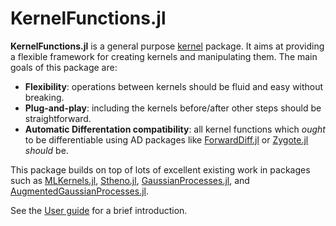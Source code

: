 # KernelFunctions.jl

**KernelFunctions.jl** is a general purpose [kernel](https://en.wikipedia.org/wiki/Positive-definite_kernel) package.
It aims at providing a flexible framework for creating kernels and manipulating them.
The main goals of this package are:
- **Flexibility**: operations between kernels should be fluid and easy without breaking.
- **Plug-and-play**: including the kernels before/after other steps should be straightforward.
- **Automatic Differentation compatibility**: all kernel functions which _ought_ to be differentiable using AD packages like [ForwardDiff.jl](https://github.com/JuliaDiff/ForwardDiff.jl) or [Zygote.jl](https://github.com/FluxML/Zygote.jl) _should_ be.

This package builds on top of lots of excellent existing work in packages such as [MLKernels.jl](https://github.com/trthatcher/MLKernels.jl), [Stheno.jl](https://github.com/willtebbutt/Stheno.jl), [GaussianProcesses.jl](https://github.com/STOR-i/GaussianProcesses.jl), and [AugmentedGaussianProcesses.jl](https://github.com/theogf/AugmentedGaussianProcesses.jl).

See the [User guide](@ref) for a brief introduction.
